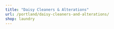 ```yaml
---
title: "Daisy Cleaners & Alterations"
url: /portland/daisy-cleaners-and-alterations/
shop: laundry
---
```

